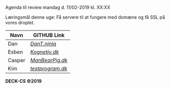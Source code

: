 Agenda til review mandag d. 11/02-2019 kl. XX:XX

Læringsmål denne uge:
Få servere til at fungere med domæne og få SSL på vores droplet.

Navn | GITHUB Link
------------- | -------------
Dan | [_DanT.ninja_](https://DanT.ninja)   
Esben | [_Kognetiv.dk_](https://Kognetiv.dk)
Casper | [_ManBearPig.dk_](https://ManBearPig.dk)
Kim | [_testprogram.dk_](https://testprogram.dk)

**DECK-CS ©2019**
